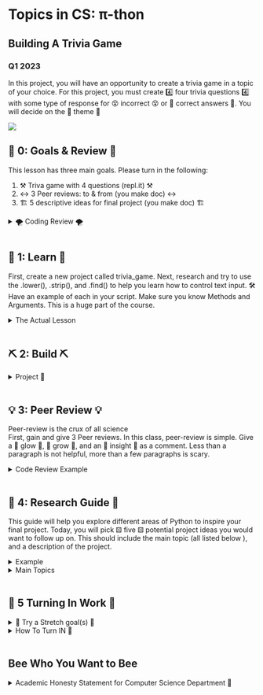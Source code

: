 # Topics in CS: π-thon
## Building A Trivia Game
### Q1 2023

In this project, you will have an opportunity to create a trivia game in a topic of your choice. For this project, you must create 4️⃣ four trivia questions 4️⃣ with some type of response for 😵 incorrect 😵 or 🎉 correct answers 🎉. You will decide on the 🪩 theme 🪩

<img src="https://media0.giphy.com/media/KxzFpLmU5NxtSRgy4Z/200w.gif?cid=6c09b952c5vrqv0w31k9sonuqnyaw2znxjsxhizdtxkxjbcw&ep=v1_gifs_search&rid=200w.gif&ct=g">

## 📖 0: Goals & Review 📖

This lesson has three main goals. Please turn in the following:

1. ⚒️ Triva game with 4 questions (repl.it) ⚒️
2. ↔️ 3 Peer reviews: to & from  (you make doc) ↔️
3. 🏗️ 5 descriptive ideas for final project (you make doc) 🏗️

<details>
<summary>🌪️ Coding Review 🌪️</summary>

In our previous sessions, we have examined how we can use conditional statements to check for true or false. Here is an example:

<pre><code>
city = input("What city is Riverdale located in?")
if city == "New York City" or city == "NYC":
   print("correct")
else:
   print("wrong")
</code></pre>

We used the “or” & "and" statements to allow for as many possible correct solutions as possible. In the example above either New York City or NYC would work as correct answers. All other answers would be incorrect and fall into the else clause. 🤔


<pre><code>
city = input("What city is Riverdale located in?")
name = input("What is your name?")
if city == "New York City" or city == "NYC" or city == "Bronx":
   print("correct")
elif city == "NYC" and name == "Lila":
   print("You must be cool")
else:
   print("wrong")

</code></pre>

</details>

<br>

## 🔭 1: Learn 🔭

First, create a new project called trivia_game. Next, research and try to use the .lower(), .strip(), and .find() to help you learn how to control text input. 🛠️ Have an example of each in your script. Make sure you know Methods and Arguments. This is a huge part of the course.
<details>
   
   <summary>The Actual Lesson</summary>
<details><summary> Methods & Arguments </summary>

<details>
   <summary> 🛠️ Method 🛠️ </summary>

Imagine you have a toy robot 🤖. This robot can do different things like walk 🚶, dance 💃, and sing 🎤. Each of these actions is like a "method" for the robot. In Python, objects (like our robot) can have methods that allow them to do specific tasks. In Python, you can chain methods together


<pre><code>
   # Calling a Method
   robot.dance()
   # Chaining methods
   robot.dance().backfilp()
   answer = input("what is the answer?")
   anwser.find(string.upper())
</code></pre>

Here, `dance` is a method that makes the robot dance.

</details>
<br>
<details> 
   <summary> 🎁 Argument 🎁 </summary>
Now, let's say your robot can also paint 🎨, but it needs to know which color to use. You tell the robot the color by giving it a small box 🎁 with the paint inside. This box is like an "argument" you give to the method.

<pre><code>robot.paint("blue")</code></pre>

Here, `"blue"` is the argument you're giving to the `paint` method to tell the robot which color to use.
</details>
<br>
So, in simple terms:

- A  🛠️ method 🛠️ is an action or task that something can do.
  <br>
- An 🎁 argument 🎁 is extra information you give to help the method do its job.

I hope that helps! 🌟
</details>

<br>

<details>
<summary>
   Learn New Methods
</summary>
   <br>
<details>
    <summary>The lower() method</summary>
        returns a string where all characters are lower case. 📝
        <pre><code>
            city = "New York City"
            print(city.lower()) #prints new york city
        </code></pre>
</details>

<details>
<summary> The strip() method </summary>

removes any leading (spaces at the beginning) and trailing (spaces at the end) characters (space is the default leading character to remove) 🚫

<pre><code>
city = "    New York City    "
print(city.strip()) 
# removes the spaces on either side of the string 
</code></pre>
</details>

<details>
<summary> The find() method </summary>
finds the first occurrence of the specified value. The find() method returns -1 if the value is not found. 🔍
python

<pre><code>
    city = "New York City"
    print(city.find("York")) #prints 4-> the index in which it found York
    # You can even combine these methods. 🔄
</code></pre>
</details>

</details>
</details>

<br>

## ⛏️ 2: Build ⛏️

<details>
<summary>Project 🚀</summary>

When creating your 🪩 Trivia game 🪩, you want to make it as accurate as possible for the users to play the game. Using “or” statements will help you add correct answers. 

<br>

Employing methods such as .lower(), .strip(), and .find() to help us and developers to anticipate users' responses by ignoring case, extra spaces on the ends of the string, or finding a specific term in the string. 🎲
<br>
We also added some cool tricks🎉
<br>

<details>
<summary> Time </summary>
<pre><code>
    time.sleep(0.5) #pause the program for 0.5 seconds
</code></pre>
</details>

<details>
<summary> ASCII Art </summary>

Use <a href='https://www.asciiart.eu/'>ASCII characters to create drawings or designs in your game!</a>

<pre><code>
print("""
+----------------+
|    WELCOME    |
+----------------+
""")
</code></pre>

</details>

Try to chain together .find(), .strip(), and .lower()
</details>
<br>

## 💡 3: Peer Review 💡

Peer-review is the crux of all science
<br>
First, gain and give 3 Peer reviews. In this class, peer-review is simple. Give a 🌟 glow 🌟, 🌿 grow 🌿, and an 🔬 insight 🔬 as a comment. Less than a paragraph is not helpful, more than a few paragraphs is scary.

<details>
   <summary>
   Code Review Example
   </summary>

<pre><code>
   def circle_area(radius):
    pi = 3.14
    return pi * radius * radius
</code></pre>

Peer Review:

<br>

🌟 Glow 🌟:
Great job on keeping the function concise and to the point! The function name circle_area is descriptive, and it's clear what the function is intended to do. Using a clear variable name like radius also makes the code easy to understand.

<br>

🌿 Grow 🌿:
Consider using the built-in math.pi instead of hardcoding the value of pi to 3.14. This would make the calculation more accurate and also show that you're utilizing Python's built-in libraries effectively.

<br>

🔬 Insight 🔬:
Did you know that the formula you used is derived from the integral of r with respect to θ from 0 to 2π in polar coordinates? It's fascinating how math and programming often intersect in such ways!


</details>

<br>

## 🔬 4: Research Guide 🔬

 This guide will help you explore different areas of Python to inspire your final project. Today, you will pick ⚄ five ⚄ potential project ideas    you would want to follow up on. This should include the main topic (all listed below ), and a description of the project.

<details><summary>Example</summary>

Main Topic: Raspberry Pi and Python

<br>

Description:
<br>
I will turn a Raspberry Pi into a live webcam using Python! This project will involve connecting a USB webcam or Pi Camera to a Raspberry Pi and setting up a Python script to stream video over the internet. I can further enhance this by adding features like motion detection, time-lapse photography, or even facial recognition using libraries like OpenCV!
</details>

<details>
   <summary>Main Topics</summary>
  
<details>
<summary>1. Basics of Python</summary>

- <a href="https://docs.python.org/3/">Python Official Documentation</a>
- <a href="https://realpython.com/start-here/">Real Python - Basics</a>
- <a href="https://www.nostarch.com/pythoncrashcourse2e">Python Crash Course</a>

</details>

<details>
<summary>2. Game Development</summary>

- <a href="https://www.pygame.org/wiki/tutorials">Pygame Tutorials</a>
- <a href="http://inventwithpython.com/pygame/">Making Games with Python & Pygame (Book)</a>

</details>

<details>
<summary>3. Web Development</summary>

- <a href="https://flask.palletsprojects.com/">Flask: Micro Web Framework</a>
- <a href="https://www.djangoproject.com/start/">Django: High-level Web Framework</a>

</details>

<details>
<summary>4. Data Visualization</summary>

- <a href="https://matplotlib.org/stable/tutorials/index.html">Matplotlib Tutorials</a>
- <a href="https://seaborn.pydata.org/">Seaborn: Statistical Data Visualization</a>

</details>

<details>
<summary>5. Robotics and Hardware</summary>

- <a href="https://www.raspberrypi.org/documentation/usage/python/">Python with Raspberry Pi</a>
- <a href="https://micropython.org/">MicroPython: Python for Microcontrollers</a>

</details>

<details>
<summary>6. Music and Sound</summary>

- <a href="http://pydub.com/">PyDub: Audio Manipulation with Python</a>
- <a href="https://sonic-pi.net/">Sonic Pi: Code Music</a>

</details>
</details>
<br>

## 🐝 5 Turning In Work 🐝

<details>
<summary>  🌟 Try a Stretch goal(s) 🌟</summary>
   
💯 Can you add a score to the game? 1 point if the user get the correct answer. 0 or -1 points if the user does not get the correct answer. 📊
 
<br>

If you add a score to the game, 🐝 buzz feed quiz 🐝 it: depending on the score, print a specific phrase. For instance, if the user gets all four questions correct, print 

<br>

“You are amazing! You got all 4 correct!” 🏆

</details>


<details>
<summary>How To Turn IN 🔄</summary>
   
Once done with your code & peer-reviews, email the replit link which will have your other links inside of it as a comments

<pre><code>
   # www.peer_review_doc.com
   # www.my_project_ideas.com
   print("this is my repl.it code")
   print("I turn in the repl.it link")
</code></pre>

The peer_review.doc should contain the reviews you gave & recieved. I'd suggest using a table to organize this data.


- You have the entire session and homework to work on the project. It is due for homework by next class.

- Test your project with a classmate to verify that the trivia game works effectively and that you have anticipated the various answers from the user. 

- Remember to copy the Academic Honesty statement into your work and submit your project. 📤

</details>

<br>

## Bee Who You Want to Bee

<details>
<summary>Academic Honesty Statement for Computer Science Department 📜</summary>
   
Please submit this assignment with your name and a copy of this text.

<pre><code>
   I have neither given nor received improper aid in the preparation of this computer science assignment or in the completion of this code. Unless properly attributed to others, the work is exclusively my own.

Signed: (type your name here acknowledging this statement) ✍️
</code></pre>
</details>
